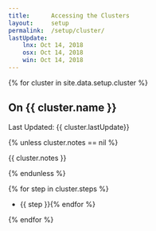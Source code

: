 ```yaml
---
title:      Accessing the Clusters
layout:     setup
permalink:  /setup/cluster/
lastUpdate:
    lnx: Oct 14, 2018
    osx: Oct 14, 2018
    win: Oct 14, 2018
---
```


{% for cluster in site.data.setup.cluster %}
<div class="alert alert-light" markdown="1" id="{{ cluster.name | lower }}">
<div class="d-lg-flex flex-lg-row py-2">
<h2 class="col-12 col-lg-8 text-center text-lg-left m-lg-0"> On {{ cluster.name }}</h2>
<div class="col-12 col-lg-4 d-flex align-items-center">
    <p class="m-auto" style="white-space: nowrap;">Last Updated:
    <span class="badge badge-primary">{{ cluster.lastUpdate}} </span></p>
</div>
</div>

{% unless cluster.notes == nil %}
<div class="alert alert-warning">
<p class="mb-0" markdown="1">{{ cluster.notes }}</p>
</div>
{% endunless %}

{% for step in cluster.steps %}
- {{ step }}{% endfor %}

</div>  
{% endfor %} 

